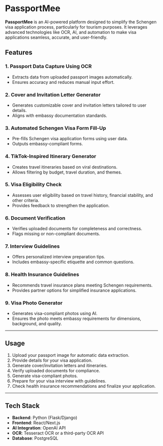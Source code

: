 # PassportMee

**PassportMee** is an AI-powered platform designed to simplify the Schengen visa application process, particularly for tourism purposes. It leverages advanced technologies like OCR, AI, and automation to make visa applications seamless, accurate, and user-friendly.


## Features

### 1. Passport Data Capture Using OCR
- Extracts data from uploaded passport images automatically.
- Ensures accuracy and reduces manual input effort.

### 2. Cover and Invitation Letter Generator
- Generates customizable cover and invitation letters tailored to user details.
- Aligns with embassy documentation standards.

### 3. Automated Schengen Visa Form Fill-Up
- Pre-fills Schengen visa application forms using user data.
- Outputs embassy-compliant forms.

### 4. TikTok-Inspired Itinerary Generator
- Creates travel itineraries based on viral destinations.
- Allows filtering by budget, travel duration, and themes.

### 5. Visa Eligibility Check
- Assesses user eligibility based on travel history, financial stability, and other criteria.
- Provides feedback to strengthen the application.

### 6. Document Verification
- Verifies uploaded documents for completeness and correctness.
- Flags missing or non-compliant documents.

### 7. Interview Guidelines
- Offers personalized interview preparation tips.
- Includes embassy-specific etiquette and common questions.

### 8. Health Insurance Guidelines
- Recommends travel insurance plans meeting Schengen requirements.
- Provides partner options for simplified insurance applications.

### 9. Visa Photo Generator
- Generates visa-compliant photos using AI.
- Ensures the photo meets embassy requirements for dimensions, background, and quality.

---

## Usage

1. Upload your passport image for automatic data extraction.
2. Provide details for your visa application.
3. Generate cover/invitation letters and itineraries.
4. Verify uploaded documents for compliance.
5. Generate visa-compliant photos.
6. Prepare for your visa interview with guidelines.
7. Check health insurance recommendations and finalize your application.

---

## Tech Stack
- **Backend**: Python (Flask/Django)
- **Frontend**: React/Next.js
- **AI Integration**: OpenAI API
- **OCR**: Tesseract OCR or a third-party OCR API
- **Database**: PostgreSQL

